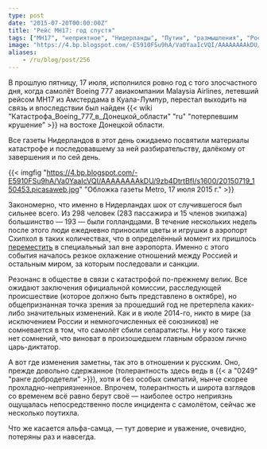 ```yaml
---
type: post
date: "2015-07-20T00:00:00Z"
title: "Рейс MH17: год спустя"
tags: ["MH17", "неприятное", "Нидерланды", "Путин", "размышления", "Россия", "самолёты", "СМИ"]
image: "https://4.bp.blogspot.com/-E5910FSu9hA/Va0YaaIcVQI/AAAAAAAAkDU/9zb4DtrtBfI/s1600/20150719_150453.picasaweb.jpg"
aliases:
    - /ru/blog/post/256
---
```


В прошлую пятницу, 17 июля, исполнился ровно год с того злосчастного дня, когда самолёт Boeing 777 авиакомпании Malaysia Airlines, летевший рейсом MH17 из Амстердама в Куала-Лумпур, перестал выходить на связь и впоследствии был найден {{< wiki "Катастрофа_Boeing_777_в_Донецкой_области" "ru" "потерпевшим крушение" >}} на востоке Донецкой области.

Все газеты Нидерландов в этот день ожидаемо посвятили материалы катастрофе и последовавшему за ней разбирательству, далёкому от завершения и по сей день.

{{< imgfig "https://4.bp.blogspot.com/-E5910FSu9hA/Va0YaaIcVQI/AAAAAAAAkDU/9zb4DtrtBfI/s1600/20150719_150453.picasaweb.jpg" "Обложка газеты Metro, 17 июля 2015 г." >}}

<!--more-->

Закономерно, что именно в Нидерландах шок от случившегося был сильнее всего. Из 298 человек (283 пассажира и 15 членов экипажа) большинство — 193 — были голландцами. В течение нескольких недель после этого люди ежедневно приносили цветы и игрушки в аэропорт Схипхол в таких количествах, что в определённый момент их пришлось [переместить](http://www.metronieuws.nl/binnenland/2014/08/nieuwe-herdenkingsplek-mh17-schiphol-geopend) в специальный зал вне аэропорта. Именно с этого события началось резкое охлажение отношений между Россией и остальным миром, за которым последовали и санкции.

Резонанс в обществе в связи с катастрофой по-прежнему велик. Все ожидают заключения официальной комиссии, расследующей происшествие (которое должно быть представлено в октябре), но общепризнанная точка зрения за прошедший год не претерпела каких-либо значительных изменений. Как и в июле 2014-го, никто в мире (за исключением России и немногочисленных её союзников) не сомневается в том, что самолёт сбили сепаратисты. Ни у кого также нет сомнений, что виноват в произошедшем главным образом лично царь-диктатор.

А вот где изменения заметны, так это в отношении к русским. Оно, прежде довольно сдержанное (толерантность здесь ведь в {{< a "0249" "ранге добродетели" >}}), хотя и без особых симпатий, нынче скорее прохладно-неприязненное. Впрочем, толерантность и широта взглядов со временем всё равно берут своё — наиболее остро неприязнь ощущалась непосредственно после инцидента с самолётом, сейчас же несколько поутихла.

Что же касается альфа-самца, — тут доверие и уважение, очевидно, потеряны раз и навсегда.
